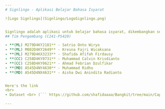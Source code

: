 ```yaml
---
# Signlingo - Aplikasi Belajar Bahasa Isyarat

![Logo Signlingo](Signlingo/LogoSignlingo.png)


Signlingo adalah aplikasi untuk belajar bahasa isyarat, dikembangkan sebagai proyek akhir atau capstone dari tim C241-PS420 untuk program Bangkit 2024. Aplikasi ini bertujuan untuk memfasilitasi pembelajaran bahasa isyarat secara interaktif dan menyenangkan.
## Tim Pengembang (C241-PS420)

- **(ML) M279D4KY2181** - Satrio Onto Wiryo
- **(ML) M002D4KY2649** - Kresna Fajri Wicaksana
- **(ML) M279D4KX3233** - Shafida Afifah Firdausy
- **(CC) C258D4KY0731** - Muhammad Calvin Krisdianto
- **(CC) C258D4KY0621** - Ahmad Febrian Dzulfikar
- **(MD) A545D4NY4630** - Muhammad Ridho
- **(MD) A545D4NX4631** - Aisha Dwi Anindita Radianto


Here's the link
<br>
- Dataset <br> (``` https://github.com/shafidaaaa/Bangkit/tree/main/Capstone/bisindo_data ```)

---
```

